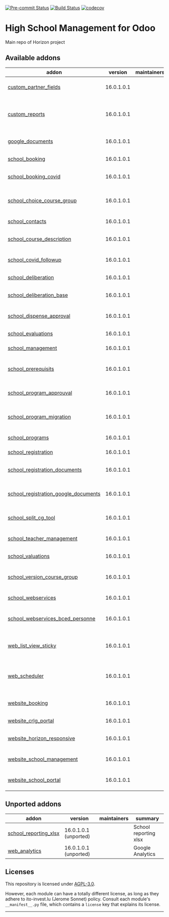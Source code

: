 
<!-- /!\ Non OCA Context : Set here the badge of your runbot / runboat instance. -->
[![Pre-commit Status](https://github.com/ito-invest-lu/horizon/actions/workflows/pre-commit.yml/badge.svg?branch=16.0)](https://github.com/ito-invest-lu/horizon/actions/workflows/pre-commit.yml?query=branch%3A16.0)
[![Build Status](https://github.com/ito-invest-lu/horizon/actions/workflows/test.yml/badge.svg?branch=16.0)](https://github.com/ito-invest-lu/horizon/actions/workflows/test.yml?query=branch%3A16.0)
[![codecov](https://codecov.io/gh/ito-invest-lu/horizon/branch/16.0/graph/badge.svg)](https://codecov.io/gh/ito-invest-lu/horizon)
<!-- /!\ Non OCA Context : Set here the badge of your translation instance. -->

<!-- /!\ do not modify above this line -->

# High School Management for Odoo

Main repo of Horizon project

<!-- /!\ do not modify below this line -->

<!-- prettier-ignore-start -->

[//]: # (addons)

Available addons
----------------
addon | version | maintainers | summary
--- | --- | --- | ---
[custom_partner_fields](custom_partner_fields/) | 16.0.1.0.1 |  | Custom Partner Fields
[custom_reports](custom_reports/) | 16.0.1.0.1 |  | This module adds custom reports that canbe printed
[google_documents](google_documents/) | 16.0.1.0.1 |  | Google Documents Mixin
[school_booking](school_booking/) | 16.0.1.0.1 |  | School Booking
[school_booking_covid](school_booking_covid/) | 16.0.1.0.1 |  | School Booking COVID
[school_choice_course_group](school_choice_course_group/) | 16.0.1.0.1 |  | School choice course group
[school_contacts](school_contacts/) | 16.0.1.0.1 |  | School Contacts
[school_course_description](school_course_description/) | 16.0.1.0.1 |  | School course description
[school_covid_followup](school_covid_followup/) | 16.0.1.0.1 |  | School COVID followup
[school_deliberation](school_deliberation/) | 16.0.1.0.1 |  | School deliberation
[school_deliberation_base](school_deliberation_base/) | 16.0.1.0.1 |  | School deliberation base
[school_dispense_approval](school_dispense_approval/) | 16.0.1.0.1 |  | School dispense approval
[school_evaluations](school_evaluations/) | 16.0.1.0.1 |  | School evaluations
[school_management](school_management/) | 16.0.1.0.1 |  | School management
[school_prerequisits](school_prerequisits/) | 16.0.1.0.1 |  | School pre and co requisits management
[school_program_approuval](school_program_approuval/) | 16.0.1.0.1 |  | School program approuval
[school_program_migration](school_program_migration/) | 16.0.1.0.1 |  | School Program Migration Tools
[school_programs](school_programs/) | 16.0.1.0.1 |  | School Programs
[school_registration](school_registration/) | 16.0.1.0.1 |  | School registration
[school_registration_documents](school_registration_documents/) | 16.0.1.0.1 |  | School registration documents
[school_registration_google_documents](school_registration_google_documents/) | 16.0.1.0.1 |  | School registration google documents
[school_split_cg_tool](school_split_cg_tool/) | 16.0.1.0.1 |  | School split course group tool
[school_teacher_management](school_teacher_management/) | 16.0.1.0.1 |  | School Teacher Management
[school_valuations](school_valuations/) | 16.0.1.0.1 |  | School valuations
[school_version_course_group](school_version_course_group/) | 16.0.1.0.1 |  | School version course group
[school_webservices](school_webservices/) | 16.0.1.0.1 |  | School webservices
[school_webservices_bced_personne](school_webservices_bced_personne/) | 16.0.1.0.1 |  | School webservices BCED Personne
[web_list_view_sticky](web_list_view_sticky/) | 16.0.1.0.1 |  | Web List View Fixed Table Header
[web_scheduler](web_scheduler/) | 16.0.1.0.1 |  | Web Scheduler using FullCalendar extension
[website_booking](website_booking/) | 16.0.1.0.1 |  | Website Booking Interface
[website_crlg_portal](website_crlg_portal/) | 16.0.1.0.1 |  | Website CRLG Portal
[website_horizon_responsive](website_horizon_responsive/) | 16.0.1.0.1 |  | Website Horizon Responsive
[website_school_management](website_school_management/) | 16.0.1.0.1 |  | Website Program Access
[website_school_portal](website_school_portal/) | 16.0.1.0.1 |  | Website School Portal


Unported addons
---------------
addon | version | maintainers | summary
--- | --- | --- | ---
[school_reporting_xlsx](school_reporting_xlsx/) | 16.0.1.0.1 (unported) |  | School reporting xlsx
[web_analytics](web_analytics/) | 16.0.1.0.1 (unported) |  | Google Analytics

[//]: # (end addons)

<!-- prettier-ignore-end -->

## Licenses

This repository is licensed under [AGPL-3.0](LICENSE).

However, each module can have a totally different license, as long as they adhere to ito-invest.lu (Jerome Sonnet)
policy. Consult each module's `__manifest__.py` file, which contains a `license` key
that explains its license.

----
<!-- /!\ Non OCA Context : Set here the full description of your organization. -->
